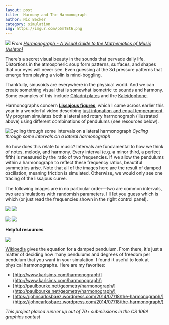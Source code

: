 ```yaml
---
layout: post
title:  Harmony and The Harmonograph
author: Nic Becker
category: simulation
img: https://imgur.com/p5mTEt6.png
---
```

![](https://imgur.com/0b4gMWj.png)
*From [Harmonograph - A Visual Guide to the Mathematics of Music (Ashton)](https://www.scribd.com/doc/147969892/Anthony-Ashton-Harmonograph-A-Visual-Guide-to-the-Mathematics-of-Music-cleaned)*

There's a secret visual beauty in the sounds that pervade daily life. Distortions in the atmospheric soup form patterns, surfaces, and shapes that our eyes will never see. Even guessing at the 3d pressure patterns that emerge from playing a violin is mind-boggling.

Thankfully, sinusoids are everywhere in the physical world. And we can create something visual that is somewhat isometric to sounds and harmony. Some examples of this include [Chladni plates](https://www.youtube.com/watch?v=lRFysSAxWxI) and the [Kaleidophone](https://en.wikipedia.org/wiki/Kaleidophone).

Harmonographs concern [**Lissajous figures**](https://en.wikipedia.org/wiki/Lissajous_curve), which I came across earlier this year in a wonderful video describing [just intonation and equal temperament](https://www.youtube.com/watch?v=6NlI4No3s0M). My program simulates both a lateral and rotary harmonograph (illustrated above) using different combinations of pendulums (see resources below).

![Cycling through some intervals on a lateral harmonograph](https://imgur.com/IgCSB3C.gif)
*Cycling through some intervals on a lateral harmonograph*

So how does this relate to music? Intervals are fundamental to how we think of notes, melody, and harmony. Every interval (e.g. a minor third, a perfect fifth) is measured by the ratio of two frequencies. If we allow the pendulums within a harmonograph to reflect these frequency ratios, beautiful symmetries arise. Note that all of the images here are the result of damped oscillation, meaning friction is simulated. Otherwise, we would only see one tracing of the lissajous curve.

The following images are in no particular order—two are common intervals, two are simulations with randomish parameters. I'll let you guess which is which (or just read the frequencies shown in the right control panel).

![](https://imgur.com/2vDyYEY.png)
![](https://imgur.com/p5mTEt6.png)
<!-- ![](https://imgur.com/UemTvRU.png) boring -->
![](https://imgur.com/4IB9Omv.png)
![](https://imgur.com/skcpxJh.png)

**Helpful resources**

![](https://wikimedia.org/api/rest_v1/media/math/render/svg/9c6eb3f0406b6c849767add602b00fbbed82676d)

[Wikipedia](https://en.wikipedia.org/wiki/Harmonograph#Computer-generated_harmonograph_figure) gives the equation for a damped pendulum.
From there, it's just a matter of deciding how many pendulums and degrees of freedom per pendulum that you want in your simulation. I found it useful to look at physical harmonographs. Here are my favorites:
* [http://www.karlsims.com/harmonograph/](http://www.karlsims.com/harmonograph/)
* [http://paulbourke.net/geometry/harmonograph/](http://paulbourke.net/geometry/harmonograph/)
* [https://johncarlosbaez.wordpress.com/2014/07/18/the-harmonograph/](https://johncarlosbaez.wordpress.com/2014/07/18/the-harmonograph/)

*This project placed runner up out of 70+ submissions in the CS 106A graphics contest*
